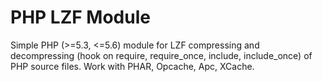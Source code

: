 PHP LZF Module
==============

Simple PHP (>=5.3, <=5.6) module for LZF compressing and decompressing (hook on require, require_once, include, include_once) of PHP source files.
Work with PHAR, Opcache, Apc, XCache.